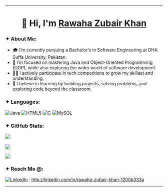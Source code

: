 
---
<h1 align="center">👋 Hi, I'm <a href="http://linkedin.com/in/rawaha-zubair-khan-1200b333a" target="_blank">Rawaha Zubair Khan</a></h1>

<h3>✦ About Me:</h3>

- 🎓 I’m currently pursuing a Bachelor's in Software Engineering at DHA Suffa University, Pakistan.  
- 🌱 I’m focused on mastering Java and Object-Oriented Programming (OOP), while also exploring the wider world of software development.  
- 🧑‍🏫 I actively participate in tech competitions to grow my skillset and understanding.  
- 🔭 I believe in learning by building projects, solving problems, and exploring code beyond the classroom.  

<h3>✦ Languages:</h3>

![Java](https://img.shields.io/badge/java-%23ED8B00.svg?style=flat-square&logo=openjdk&logoColor=white) 
![HTML5](https://img.shields.io/badge/html5-%23E34F26.svg?style=flat-square&logo=html5&logoColor=white) 
![C](https://img.shields.io/badge/c-%2300599C.svg?style=flat-square&logo=c&logoColor=white) 
![MySQL](https://img.shields.io/badge/mysql-4479A1.svg?style=flat-square&logo=mysql&logoColor=white)

<h3>✦ GitHub Stats:</h3>

![](https://github-readme-stats.vercel.app/api?username=rawahazkhan&theme=react&hide_border=false&include_all_commits=true&count_private=false)<br/>  
![](https://nirzak-streak-stats.vercel.app/?user=rawahazkhan&theme=react&hide_border=false)<br/>

[![](https://visitcount.itsvg.in/api?id=rawahazkhan&icon=0&color=0)](https://visitcount.itsvg.in)

<h3>✦ Reach Me @:</h3>

[![LinkedIn](https://img.shields.io/badge/LinkedIn-%230077B5.svg?logo=linkedin&logoColor=white)](http://linkedin.com/in/rawaha-zubair-khan-1200b333a) : http://linkedin.com/in/rawaha-zubair-khan-1200b333a

---
